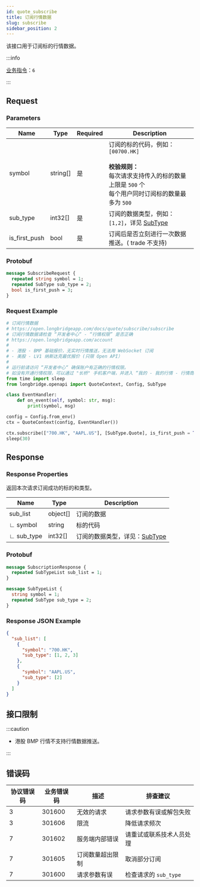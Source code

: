 ```yaml
---
id: quote_subscribe
title: 订阅行情数据
slug: subscribe
sidebar_position: 2
---
```


该接口用于订阅标的行情数据。

:::info

[业务指令](../../socket/protocol/request)：`6`

:::

## Request

### Parameters

| Name          | Type     | Required | Description                                                                                                                                              |
| ------------- | -------- | -------- | -------------------------------------------------------------------------------------------------------------------------------------------------------- |
| symbol        | string[] | 是       | 订阅的标的代码，例如：`[00700.HK]` <br /><br />**校验规则：**<br />每次请求支持传入的标的数量上限是 `500` 个 <br /> 每个用户同时订阅标的数量最多为 `500` |
| sub_type      | int32[]  | 是       | 订阅的数据类型，例如：`[1,2]`，详见 [SubType](../objects#subtype---订阅数据的类型)                                                                       |
| is_first_push | bool     | 是       | 订阅后是否立刻进行一次数据推送。( trade 不支持)                                                                                                          |

### Protobuf

```protobuf
message SubscribeRequest {
  repeated string symbol = 1;
  repeated SubType sub_type = 2;
  bool is_first_push = 3;
}
```

### Request Example

```python
# 订阅行情数据
# https://open.longbridgeapp.com/docs/quote/subscribe/subscribe
# 订阅行情数据请检查 “开发者中心“ - “行情权限” 是否正确
# https://open.longbridgeapp.com/account
#
# - 港股 - BMP 基础报价，无实时行情推送，无法用 WebSocket 订阅
# - 美股 - LV1 纳斯达克最优报价 (只限 Open API）
#
# 运行前请访问 “开发者中心“ 确保账户有正确的行情权限。
# 如没有开通行情权限，可以通过 "长桥" 手机客户端，并进入 “我的 - 我的行情 - 行情商城“ 购买开通行情权限。
from time import sleep
from longbridge.openapi import QuoteContext, Config, SubType

class EventHandler:
    def on_event(self, symbol: str, msg):
        print(symbol, msg)

config = Config.from_env()
ctx = QuoteContext(config, EventHandler())

ctx.subscribe(["700.HK", "AAPL.US"], [SubType.Quote], is_first_push = True)
sleep(30)
```

## Response

### Response Properties

返回本次请求订阅成功的标的和类型。

| Name       | Type     | Description                                                          |
| ---------- | -------- | -------------------------------------------------------------------- |
| sub_list   | object[] | 订阅的数据                                                           |
| ∟ symbol   | string   | 标的代码                                                             |
| ∟ sub_type | int32[]  | 订阅的数据类型，详见：[SubType](../objects#subtype---订阅数据的类型) |

### Protobuf

```protobuf
message SubscriptionResponse {
  repeated SubTypeList sub_list = 1;
}

message SubTypeList {
  string symbol = 1;
  repeated SubType sub_type = 2;
}
```

### Response JSON Example

```json
{
  "sub_list": [
    {
      "symbol": "700.HK",
      "sub_type": [1, 2, 3]
    },
    {
      "symbol": "AAPL.US",
      "sub_type": [2]
    }
  ]
}
```

## 接口限制

:::caution

- 港股 BMP 行情不支持行情数据推送。

:::

## 错误码

| 协议错误码 | 业务错误码 | 描述             | 排查建议                 |
| ---------- | ---------- | ---------------- | ------------------------ |
| 3          | 301600     | 无效的请求       | 请求参数有误或解包失败   |
| 3          | 301606     | 限流             | 降低请求频次             |
| 7          | 301602     | 服务端内部错误   | 请重试或联系技术人员处理 |
| 7          | 301605     | 订阅数量超出限制 | 取消部分订阅             |
| 7          | 301600     | 请求参数有误     | 检查请求的 `sub_type`    |
